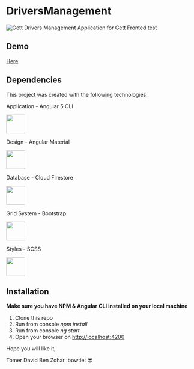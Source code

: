 # DriversManagement
![Gett](https://seeklogo.com/images/G/gett-logo-1B94D315B1-seeklogo.com.png?s=100)
Drivers Management Application for Gett Fronted test

## Demo
[Here](http://tomerdbz.co.il/Gett)

## Dependencies
This project was created with the following technologies:

Application - Angular 5 CLI

<img src="https://angular.io/assets/images/logos/angular/angular.png" width="50" height="50">

Design - Angular Material

<img src="https://angular.io/assets/images/logos/angular/angular.png" width="50" height="50">


Database - Cloud Firestore

<img src="https://cdn.worldvectorlogo.com/logos/firebase-1.svg" width="50" height="50">


Grid System - Bootstrap

<img src="https://getbootstrap.com/assets/img/bootstrap-stack.png" width="50" height="50">


Styles - SCSS

<img src="http://sass-lang.com/assets/img/styleguide/color-1c4aab2b.png" width="50" height="50">

## Installation

**Make sure you have NPM & Angular CLI installed on your local machine**

1. Clone this repo
2. Run from console *npm install*
3. Run from console *ng start*
3. Open your browser on [http://localhost:4200](http://localhost:4200)


Hope you will like it,

Tomer David Ben Zohar :bowtie: :sunglasses:
